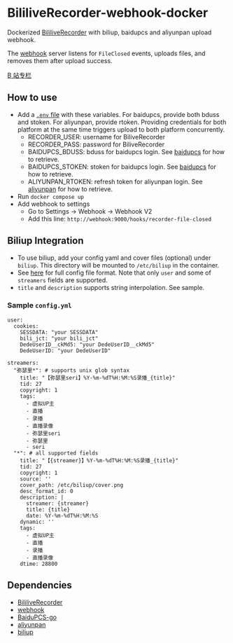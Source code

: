 # BililiveRecorder-webhook-docker

Dockerized [BililiveRecorder](https://github.com/BililiveRecorder/BililiveRecorder) with biliup, baidupcs and aliyunpan upload webhook.

The [webhook](https://github.com/adnanh/webhook) server listens for `FileClosed` events, uploads files, and removes them after upload success.

[B 站专栏](https://www.bilibili.com/read/cv21367565)

## How to use

- Add a [`.env` file](https://docs.docker.com/compose/environment-variables/#the-env-file) with these variables. For baidupcs, provide both bduss and stoken. For aliyunpan, provide rtoken. Providing credentials for both platform at the same time triggers upload to both platform concurrently.
  - RECORDER_USER: username for BiliveRecorder
  - RECORDER_PASS: password for BiliveRecorder
  - BAIDUPCS_BDUSS: bduss for baidupcs login. See [baidupcs](https://github.com/qjfoidnh/BaiduPCS-Go#%E7%99%BB%E5%BD%95%E7%99%BE%E5%BA%A6%E5%B8%90%E5%8F%B7) for how to retrieve.
  - BAIDUPCS_STOKEN: stoken for baidupcs login. See [baidupcs](https://github.com/qjfoidnh/BaiduPCS-Go#%E7%99%BB%E5%BD%95%E7%99%BE%E5%BA%A6%E5%B8%90%E5%8F%B7) for how to retrieve.
  - ALIYUNPAN_RTOKEN: refresh token for aliyunpan login. See [aliyunpan](https://github.com/tickstep/aliyunpan#%E5%A6%82%E4%BD%95%E8%8E%B7%E5%8F%96RefreshToken) for how to retrieve.
- Run `docker compose up`
- Add webhook to settings
  - Go to Settings -> Webhook -> Webhook V2
  - Add this line: `http://webhook:9000/hooks/recorder-file-closed`

## Biliup Integration

- To use biliup, add your config yaml and cover files (optional) under `biliup`. This directory will be mounted to `/etc/biliup` in the container.
- See [here](https://biliup.github.io/biliup/Guide.html#%E5%AE%8C%E6%95%B4%E9%85%8D%E7%BD%AE%E6%96%87%E4%BB%B6%E7%A4%BA%E4%BE%8B) for full config file format. Note that only `user` and some of `streamers` fields are supported.
- `title` and `description` supports string interpolation. See sample.

### Sample `config.yml`

```
user:
  cookies:
    SESSDATA: "your SESSDATA"
    bili_jct: "your bili_jct"
    DedeUserID__ckMd5: "your DedeUserID__ckMd5"
    DedeUserID: "your DedeUserID"

streamers:
  "弥瑟里*": # supports unix glob syntax
    title: "【弥瑟里seri】%Y-%m-%dT%H:%M:%S录播_{title}"
    tid: 27
    copyright: 1
    tags:
      - 虚拟UP主
      - 直播
      - 录播
      - 直播录像
      - 弥瑟里seri
      - 弥瑟里
      - seri
  "*": # all supported fields
    title: "【{streamer}】%Y-%m-%dT%H:%M:%S录播_{title}"
    tid: 27
    copyright: 1
    source: ''
    cover_path: /etc/biliup/cover.png
    desc_format_id: 0
    description: |
      streamer: {streamer}
      title: {title}
      date: %Y-%m-%dT%H:%M:%S
    dynamic: ''
    tags:
      - 虚拟UP主
      - 直播
      - 录播
      - 直播录像
    dtime: 28800
```

## Dependencies

- [BililiveRecorder](https://github.com/BililiveRecorder/BililiveRecorder)
- [webhook](https://github.com/adnanh/webhook)
- [BaiduPCS-go](https://github.com/qjfoidnh/BaiduPCS-Go)
- [aliyunpan](https://github.com/tickstep/aliyunpan)
- [biliup](https://github.com/biliup/biliup)
